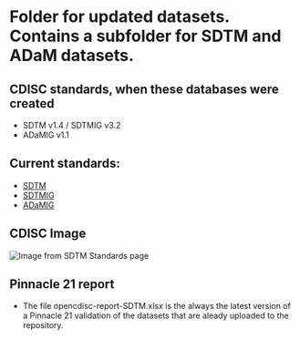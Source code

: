 # Folder for updated datasets. Contains a subfolder for SDTM and ADaM datasets.

## CDISC standards, when these databases were created
* SDTM v1.4 / SDTMIG v3.2
* ADaMIG v1.1

## Current standards:
* [SDTM](https://www.cdisc.org/standards/foundational/sdtm)
* [SDTMIG](https://www.cdisc.org/standards/foundational/sdtmig)
* [ADaMIG](https://www.cdisc.org/standards/foundational/adam)

## CDISC Image
![Image from SDTM Standards page](https://www.cdisc.org/system/files/all/standard/SDTM/CDISC_SDTM_Version_Graphic_2.png)

## Pinnacle 21 report
* The file opencdisc-report-SDTM.xlsx is the always the latest version of a Pinnacle 21 validation of the datasets that are aleady uploaded to the repository.


